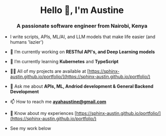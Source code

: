 <h1 align="center">Hello 👋, I'm Austine</h1>
<h3 align="center">A passionate software engineer from Nairobi, Kenya</h3>

- I write scripts, APIs, ML/AI, and LLM models that make life easier (and humans 'lazier')

- 🔭 I’m currently working on **RESTful API's, and Deep Learning models**

- 🌱 I’m currently learning **Kubernetes** and **TypeScript**

- 👨‍💻 All of my projects are available at [https://sphinx-austin.github.io/portfolio/](https://sphinx-austin.github.io/portfolio/)

- 💬 Ask me about **APIs, ML, Andriod development & General Backend Development**

- 📫 How to reach me **ayahaustine@gmail.com**

- 📄 Know about my experiences [https://sphinx-austin.github.io/portfolio/](https://sphinx-austin.github.io/portfolio/)

- See my work below
